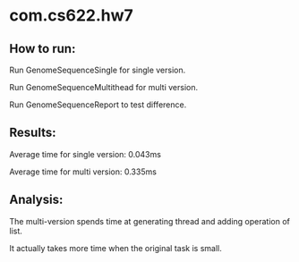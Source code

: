 # com.cs622.hw7

## How to run:

Run GenomeSequenceSingle for single version.

Run GenomeSequenceMultithead for multi version.

Run GenomeSequenceReport to test difference.

## Results:

Average time for single version: 0.043ms

Average time for multi version: 0.335ms

## Analysis:

The multi-version spends time at generating thread and adding operation of list.

It actually takes more time  when the original task is small.
